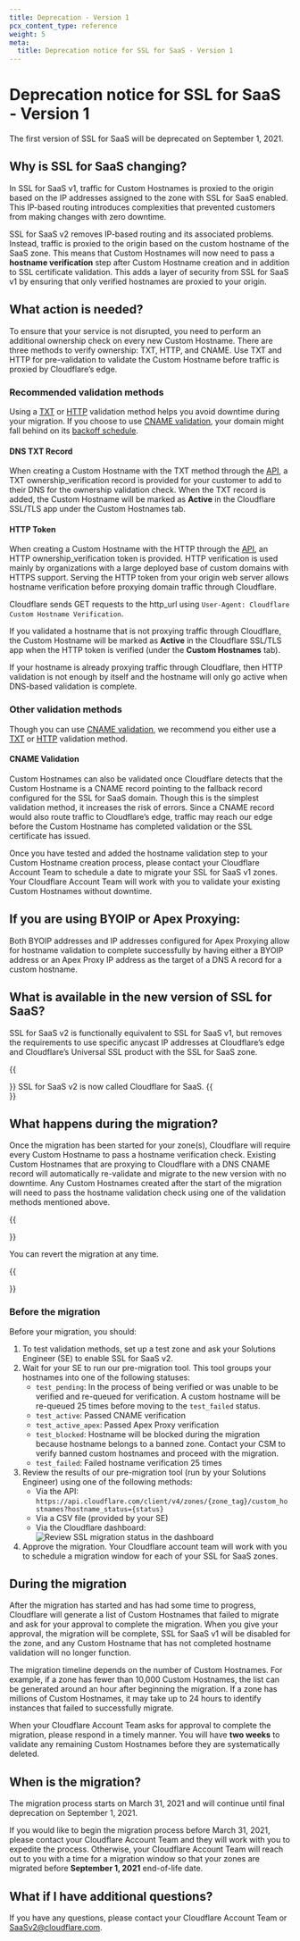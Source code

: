 ```yaml
---
title: Deprecation - Version 1
pcx_content_type: reference
weight: 5
meta:
  title: Deprecation notice for SSL for SaaS - Version 1
---
```


# Deprecation notice for SSL for SaaS - Version 1

The first version of SSL for SaaS will be deprecated on September 1, 2021.

## Why is SSL for SaaS changing?

In SSL for SaaS v1, traffic for Custom Hostnames is proxied to the origin based on the IP addresses assigned to the zone with SSL for SaaS enabled. This IP-based routing introduces complexities that prevented customers from making changes with zero downtime.

SSL for SaaS v2 removes IP-based routing and its associated problems. Instead, traffic is proxied to the origin based on the custom hostname of the SaaS zone. This means that Custom Hostnames will now need to pass a **hostname verification** step after Custom Hostname creation and in addition to SSL certificate validation. This adds a layer of security from SSL for SaaS v1 by ensuring that only verified hostnames are proxied to your origin.

## What action is needed?

To ensure that your service is not disrupted, you need to perform an additional ownership check on every new Custom Hostname. There are three methods to verify ownership: TXT, HTTP, and CNAME. Use TXT and HTTP for pre-validation to validate the Custom Hostname before traffic is proxied by Cloudflare’s edge.

### Recommended validation methods

Using a [TXT](#dns-txt-record) or [HTTP](#http-token) validation method helps you avoid downtime during your migration. If you choose to use [CNAME validation](#cname-validation), your domain might fall behind on its [backoff schedule](/ssl/reference/validation-backoff-schedule/).

#### DNS TXT Record

When creating a Custom Hostname with the TXT method through the [API](/api/operations/custom-hostname-for-a-zone-create-custom-hostname), a TXT ownership_verification record is provided for your customer to add to their DNS for the ownership validation check. When the TXT record is added, the Custom Hostname will be marked as **Active** in the Cloudflare SSL/TLS app under the Custom Hostnames tab.

#### HTTP Token

When creating a Custom Hostname with the HTTP through the [API](/api/operations/custom-hostname-for-a-zone-create-custom-hostname), an HTTP ownership_verification token is provided. HTTP verification is used mainly by organizations with a large deployed base of custom domains with HTTPS support. Serving the HTTP token from your origin web server allows hostname verification before proxying domain traffic through Cloudflare.

Cloudflare sends GET requests to the http_url using `User-Agent: Cloudflare Custom Hostname Verification`.

If you validated a hostname that is not proxying traffic through Cloudflare, the Custom Hostname will be marked as **Active** in the Cloudflare SSL/TLS app when the HTTP token is verified (under the **Custom Hostnames** tab).

If your hostname is already proxying traffic through Cloudflare, then HTTP validation is not enough by itself and the hostname will only go active when DNS-based validation is complete.

### Other validation methods

Though you can use [CNAME validation](#cname-validation), we recommend you either use a [TXT](#dns-txt-record) or [HTTP](#http-token) validation method.

#### CNAME Validation

Custom Hostnames can also be validated once Cloudflare detects that the Custom Hostname is a CNAME record pointing to the fallback record configured for the SSL for SaaS domain. Though this is the simplest validation method, it increases the risk of errors. Since a CNAME record would also route traffic to Cloudflare’s edge, traffic may reach our edge before the Custom Hostname has completed validation or the SSL certificate has issued.

Once you have tested and added the hostname validation step to your Custom Hostname creation process, please contact your Cloudflare Account Team to schedule a date to migrate your SSL for SaaS v1 zones. Your Cloudflare Account Team will work with you to validate your existing Custom Hostnames without downtime.

## If you are using BYOIP or Apex Proxying:

Both BYOIP addresses and IP addresses configured for Apex Proxying allow for hostname validation to complete successfully by having either a BYOIP address or an Apex Proxy IP address as the target of a DNS A record for a custom hostname.

## What is available in the new version of SSL for SaaS?

SSL for SaaS v2 is functionally equivalent to SSL for SaaS v1, but removes the requirements to use specific anycast IP addresses at Cloudflare’s edge and Cloudflare’s Universal SSL product with the SSL for SaaS zone.

{{<Aside type="note">}}
SSL for SaaS v2 is now called Cloudflare for SaaS.
{{</Aside>}}

## What happens during the migration?

Once the migration has been started for your zone(s), Cloudflare will require every Custom Hostname to pass a hostname verification check. Existing Custom Hostnames that are proxying to Cloudflare with a DNS CNAME record will automatically re-validate and migrate to the new version with no downtime. Any Custom Hostnames created after the start of the migration will need to pass the hostname validation check using one of the validation methods mentioned above.

{{<Aside type="note">}}

You can revert the migration at any time.

{{</Aside>}}

### Before the migration

Before your migration, you should:

1.  To test validation methods, set up a test zone and ask your Solutions Engineer (SE) to enable SSL for SaaS v2.
2.  Wait for your SE to run our pre-migration tool. This tool groups your hostnames into one of the following statuses:
    - `test_pending`: In the process of being verified or was unable to be verified and re-queued for verification. A custom hostname will be re-queued 25 times before moving to the `test_failed` status.
    - `test_active`: Passed CNAME verification
    - `test_active_apex`: Passed Apex Proxy verification
    - `test_blocked`: Hostname will be blocked during the migration because hostname belongs to a banned zone. Contact your CSM to verify banned custom hostnames and proceed with the migration.
    - `test_failed`: Failed hostname verification 25 times
3.  Review the results of our pre-migration tool (run by your Solutions Engineer) using one of the following methods:
    - Via the API: `https://api.cloudflare.com/client/v4/zones/{zone_tag}/custom_hostnames?hostname_status={status}`
    - Via a CSV file (provided by your SE)
    - Via the Cloudflare dashboard:
      ![Review SSL migration status in the dashboard](/cloudflare-for-platforms/static/ssl-migration-status.png)
4.  Approve the migration. Your Cloudflare account team will work with you to schedule a migration window for each of your SSL for SaaS zones.

## During the migration

After the migration has started and has had some time to progress, Cloudflare will generate a list of Custom Hostnames that failed to migrate and ask for your approval to complete the migration. When you give your approval, the migration will be complete, SSL for SaaS v1 will be disabled for the zone, and any Custom Hostname that has not completed hostname validation will no longer function.

The migration timeline depends on the number of Custom Hostnames. For example, if a zone has fewer than 10,000 Custom Hostnames, the list can be generated around an hour after beginning the migration. If a zone has millions of Custom Hostnames, it may take up to 24 hours to identify instances that failed to successfully migrate.

When your Cloudflare Account Team asks for approval to complete the migration, please respond in a timely manner. You will have **two weeks** to validate any remaining Custom Hostnames before they are systematically deleted.

## When is the migration?

The migration process starts on March 31, 2021 and will continue until final deprecation on September 1, 2021.

If you would like to begin the migration process before March 31, 2021, please contact your Cloudflare Account Team and they will work with you to expedite the process. Otherwise, your Cloudflare Account Team will reach out to you with a time for a migration window so that your zones are migrated before **September 1, 2021** end-of-life date.

## What if I have additional questions?

If you have any questions, please contact your Cloudflare Account Team or [SaaSv2@cloudflare.com](mailto:saasv2@cloudflare.com).
